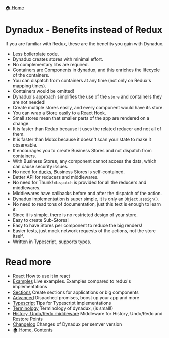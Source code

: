 [🏠 Home](../README.md)

# Dynadux - Benefits instead of Redux

If you are familiar with Redux, these are the benefits you gain with Dynadux.

- Less boilerplate code.
- Dynadux creates stores with minimal effort.
- No complementary libs are required.
- Containers are Components in dynadux, and this enriches the lifecycle of the containers. 
- You can dispatch from containers at any time (not only on Redux's mapping times).
- Containers would be omitted!
- Dynadux's approach simplifies the use of the `store` and containers they are not needed!
- Create multiple stores easily, and every component would have its store.
- You can wrap a Store easily to a React Hook.
- Small stores mean that smaller parts of the app are rendered on a change.
- It is faster than Redux because it uses the related reducer and not all of them.
- It is faster than Mobx because it doesn't scan your state to make it observable.
- It encourages you to create Business Stores and not dispatch from containers.
- With Business Stores, any component cannot access the data, which can cause security issues.
- No need for [ducks](https://github.com/erikras/ducks-modular-redux), Business Stores is self-contained. 
- Better API for reducers and middlewares.
- No need for Thunk! `dispatch` is provided for all the reducers and middlewares.
- Middlewares have callbacks before and after the dispatch of the action.
- Dynadux implementation is super simple, it is only an `Object.assign()`.
- No need to read tons of documentation, just this text is enough to learn it.
- Since it is simple, there is no restricted design of your store.
- Easy to create Sub-Stores!
- Easy to have Stores per component to reduce the big renders!
- Easier tests, just mock network requests of the actions, not the store itself.
- Written in Typescript, supports types.

# Read more 

- [React](./React.md) How to use it in react
- [Examples](./Examples.md) Live examples. Examples compared to redux's implementations
- [Sections](./Sections.md) Create sections for applications or big components
- [Advanced](./Advanced.md) Dispached promises, boost up your app and more
- [Typescript](./doc/Typescript.md) Tips for Typescript implementations
- [Terminology](./Terminology.md) Terminology of dynadux, (is small!)
- [History, Undo/Redo middleware](https://github.com/aneldev/dynadux-history-middleware) Middleware for History, Undo/Redo and Restore Points
- [Changelog](./Changelog.md) Changes of Dynadux per semver version
- [🏠 Home, Contents](../README.md#table-of-contents)
